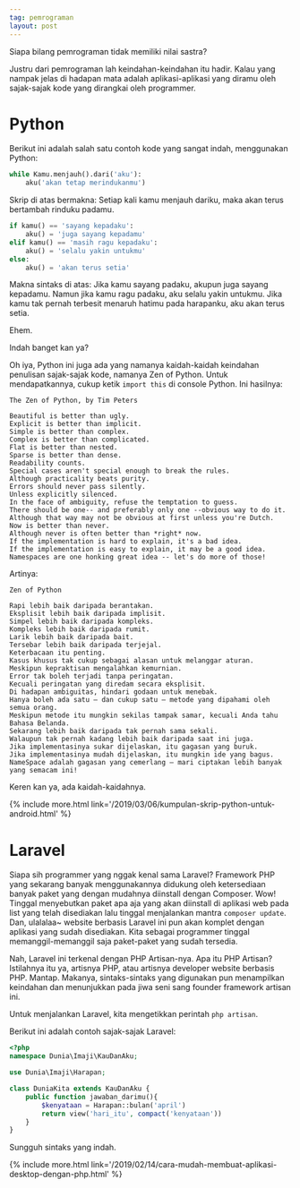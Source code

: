 ```yaml
---
tag: pemrograman
layout: post
---
```


Siapa bilang pemrograman tidak memiliki nilai sastra?

Justru dari pemrograman lah keindahan-keindahan itu hadir. Kalau yang nampak jelas di hadapan mata adalah aplikasi-aplikasi yang diramu oleh sajak-sajak kode yang dirangkai oleh programmer.

# Python

Berikut ini adalah salah satu contoh kode yang sangat indah, menggunakan Python:

```python
while Kamu.menjauh().dari('aku'):
	aku('akan tetap merindukanmu')
```

Skrip di atas bermakna: Setiap kali kamu menjauh dariku, maka akan terus bertambah rinduku padamu.

```python
if kamu() == 'sayang kepadaku':
	aku() = 'juga sayang kepadamu'
elif kamu() == 'masih ragu kepadaku':
	aku() = 'selalu yakin untukmu'
else:
	aku() = 'akan terus setia'
```

Makna sintaks di atas: Jika kamu sayang padaku, akupun juga sayang kepadamu. Namun jika kamu ragu padaku, aku selalu yakin untukmu. Jika kamu tak pernah terbesit menaruh hatimu pada harapanku, aku akan terus setia.

Ehem.

Indah banget kan ya?

Oh iya, Python ini juga ada yang namanya kaidah-kaidah keindahan penulisan sajak-sajak kode, namanya Zen of Python. Untuk mendapatkannya, cukup ketik `import this` di console Python. Ini hasilnya:

```plaintext
The Zen of Python, by Tim Peters

Beautiful is better than ugly.
Explicit is better than implicit.
Simple is better than complex.
Complex is better than complicated.
Flat is better than nested.
Sparse is better than dense.
Readability counts.
Special cases aren't special enough to break the rules.
Although practicality beats purity.
Errors should never pass silently.
Unless explicitly silenced.
In the face of ambiguity, refuse the temptation to guess.
There should be one-- and preferably only one --obvious way to do it.
Although that way may not be obvious at first unless you're Dutch.
Now is better than never.
Although never is often better than *right* now.
If the implementation is hard to explain, it's a bad idea.
If the implementation is easy to explain, it may be a good idea.
Namespaces are one honking great idea -- let's do more of those!
```

Artinya:

```plaintext
Zen of Python

Rapi lebih baik daripada berantakan.
Eksplisit lebih baik daripada implisit.
Simpel lebih baik daripada kompleks.
Kompleks lebih baik daripada rumit.
Larik lebih baik daripada bait.
Tersebar lebih baik daripada terjejal.
Keterbacaan itu penting.
Kasus khusus tak cukup sebagai alasan untuk melanggar aturan.
Meskipun kepraktisan mengalahkan kemurnian.
Error tak boleh terjadi tanpa peringatan.
Kecuali peringatan yang diredam secara eksplisit.
Di hadapan ambiguitas, hindari godaan untuk menebak.
Hanya boleh ada satu — dan cukup satu — metode yang dipahami oleh semua orang.
Meskipun metode itu mungkin sekilas tampak samar, kecuali Anda tahu Bahasa Belanda.
Sekarang lebih baik daripada tak pernah sama sekali.
Walaupun tak pernah kadang lebih baik daripada saat ini juga.
Jika implementasinya sukar dijelaskan, itu gagasan yang buruk.
Jika implementasinya mudah dijelaskan, itu mungkin ide yang bagus.
NameSpace adalah gagasan yang cemerlang — mari ciptakan lebih banyak yang semacam ini!
```

Keren kan ya, ada kaidah-kaidahnya.

{% include more.html link='/2019/03/06/kumpulan-skrip-python-untuk-android.html' %}

# Laravel

Siapa sih programmer yang nggak kenal sama Laravel? Framework PHP yang sekarang banyak menggunakannya didukung oleh ketersediaan banyak paket yang dengan mudahnya diinstall dengan Composer. Wow! Tinggal menyebutkan paket apa aja yang akan diinstall di aplikasi web pada list yang telah disediakan lalu tinggal menjalankan mantra `composer update`. Dan, ulalalaa~ website berbasis Laravel ini pun akan komplet dengan aplikasi yang sudah disediakan. Kita sebagai programmer tinggal memanggil-memanggil saja paket-paket yang sudah tersedia.

Nah, Laravel ini terkenal dengan PHP Artisan-nya. Apa itu PHP Artisan? Istilahnya itu ya, artisnya PHP, atau artisnya developer website berbasis PHP. Mantap. Makanya, sintaks-sintaks yang digunakan pun menampilkan keindahan dan menunjukkan pada jiwa seni sang founder framework artisan ini.

Untuk menjalankan Laravel, kita mengetikkan perintah `php artisan`.

Berikut ini adalah contoh sajak-sajak Laravel:

```php
<?php
namespace Dunia\Imaji\KauDanAku;

use Dunia\Imaji\Harapan;

class DuniaKita extends KauDanAku {
	public function jawaban_darimu(){
		$kenyataan = Harapan::bulan('april')
		return view('hari_itu', compact('kenyataan'))
	}
}
```

Sungguh sintaks yang indah.

{% include more.html link='/2019/02/14/cara-mudah-membuat-aplikasi-desktop-dengan-php.html' %}
